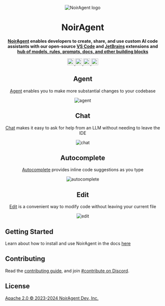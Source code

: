 <div align="center">

![NoirAgent logo](media/readme.png)

</div>

<h1 align="center">NoirAgent</h1>

<div align="center">

**[NoirAgent](https://docs.noiragent.dev) enables developers to create, share, and use custom AI code assistants with our
open-source [VS Code](https://marketplace.visualstudio.com/items?itemName=NoirAgent.noiragent)
and [JetBrains](https://plugins.jetbrains.com/plugin/22707-noiragent-extension) extensions
and [hub of models, rules, prompts, docs, and other building blocks](https://hub.noiragent.dev)**

</div>

<div align="center">

<a target="_blank" href="https://opensource.org/licenses/Apache-2.0" style="background:none">
    <img src="https://img.shields.io/badge/License-Apache_2.0-blue.svg" style="height: 22px;" />
</a>
<a target="_blank" href="https://docs.noiragent.dev" style="background:none">
    <img src="https://img.shields.io/badge/noiragent_docs-%23BE1B55" style="height: 22px;" />
</a>
<a target="_blank" href="https://changelog.noiragent.dev" style="background:none">
    <img src="https://img.shields.io/badge/changelog-%96EFF3" style="height: 22px;" />
</a>
<a target="_blank" href="https://discord.gg/vapESyrFmJ" style="background:none">
    <img src="https://img.shields.io/badge/discord-join-noiragent.svg?labelColor=191937&color=6F6FF7&logo=discord" style="height: 22px;" />
</a>

<p></p>

## Agent

[Agent](https://noiragent.dev/docs/agent/how-to-use-it) enables you to make more substantial changes to your codebase

![agent](docs/static/img/agent.gif)

## Chat

[Chat](https://noiragent.dev/docs/chat/how-to-use-it) makes it easy to ask for help from an LLM without needing to leave
the IDE

![chat](docs/static/img/chat.gif)

## Autocomplete

[Autocomplete](https://noiragent.dev/docs/autocomplete/how-to-use-it) provides inline code suggestions as you type

![autocomplete](docs/static/img/autocomplete.gif)

## Edit

[Edit](https://noiragent.dev/docs/edit/how-to-use-it) is a convenient way to modify code without leaving your current
file

![edit](docs/static/img/edit.gif)

</div>

## Getting Started

Learn about how to install and use NoirAgent in the docs [here](https://noiragent.dev/docs/getting-started/install)

## Contributing

Read the [contributing guide](https://github.com/noiragentdev/noiragent/blob/main/CONTRIBUTING.md), and
join [#contribute on Discord](https://discord.gg/vapESyrFmJ).

## License

[Apache 2.0 © 2023-2024 NoirAgent Dev, Inc.](./LICENSE)
